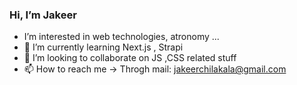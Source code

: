 ### Hi, I’m  Jakeer
-  I’m interested in web technologies, atronomy ...
- 🌱 I’m currently learning Next.js , Strapi 
- 💞️ I’m looking to collaborate on  JS ,CSS related stuff
- 📫 How to reach me  -> Throgh mail: jakeerchilakala@gmail.com

<!---
JakeerC/JakeerC is a ✨ special ✨ repository because its `README.md` (this file) appears on your GitHub profile.
You can click the Preview link to take a look at your changes.
--->

